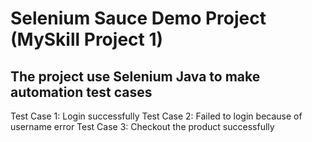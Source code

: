 # Selenium Sauce Demo Project (MySkill Project 1)

## The project use Selenium Java to make automation test cases

Test Case 1: Login successfully
Test Case 2: Failed to login because of username error
Test Case 3: Checkout the product successfully
